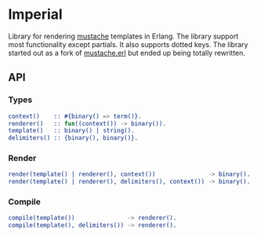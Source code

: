 # Imperial
Library for rendering [mustache](http://http://mustache.github.io) templates in Erlang. The library support most functionality except partials. It also supports dotted keys.
The library started out as a fork of [mustache.erl](https://github.com/Textalk/mustache.erl) but ended up being totally rewritten.

## API
### Types
``` erlang
context()    :: #{binary() => term()}.
renderer()   :: fun((context()) -> binary()).
template()   :: binary() | string().
delimiters() :: {binary(), binary()}.
```

### Render
``` erlang
render(template() | renderer(), context())               -> binary().
render(template() | renderer(), delimiters(), context()) -> binary().
```

### Compile
``` erlang
compile(template())               -> renderer().
compile(template(), delimiters()) -> renderer().
```
